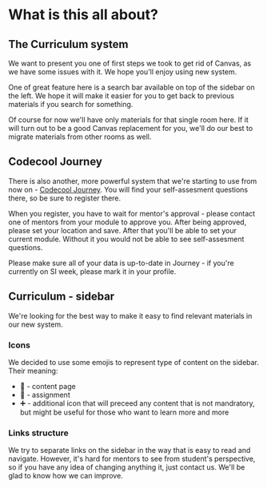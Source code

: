 # What is this all about?

## The Curriculum system

We want to present you one of first steps we took to get rid of Canvas, as we have some issues with it. We hope you'll enjoy using new system.

One of great feature here is a search bar available on top of the sidebar on the left. We hope it will make it easier for you to get back to previous materials if you search for something.

Of course for now we'll have only materials for that single room here. If it will turn out to be a good Canvas replacement for you, we'll do our best to migrate materials from other rooms as well.

## Codecool Journey

There is also another, more powerful system that we're starting to use from now on - [Codecool Journey](http://journey.code.cool). You will find your self-assesment questions there, so be sure to register there.

When you register, you have to wait for mentor's approval - please contact one of mentors from your module to approve you. After being approved, please set your location and save. After that you'll be able to set your current module. Without it you would not be able to see self-assesment questions.

Please make sure all of your data is up-to-date in Journey - if you're currently on SI week, please mark it in your profile.

## Curriculum - sidebar

We're looking for the best way to make it easy to find relevant materials in our new system.

### Icons

We decided to use some emojis to represent type of content on the sidebar. Their meaning:

* :open_book: - content page
* :hammer: - assignment
* :heavy_plus_sign: - additional icon that will preceed any content that is not mandratory, but might be useful for those who want to learn more and more

### Links structure

We try to separate links on the sidebar in the way that is easy to read and navigate. However, it's hard for mentors to see from student's perspective, so if you have any idea of changing anything it, just contact us. We'll be glad to know how we can improve.
